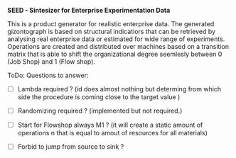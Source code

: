 **SEED - Sintesizer for Enterprise Experimentation Data**

This is a product generator for realistic enterprise data. The generated gizontograph is based on structural indicatiors that can be retrieved by analysing real enterprise data or estimated for wide range of experiments. Operations are created and distributed over machines based on a transition matrix that is able to shift the organizational degree seemlesly between 0 (Job Shop) and 1 (Flow shop).

ToDo:
Questions to answer:
- [ ] Lambda required ? (id does almost nothing but determing from which side the procedure is coming close to the target value )
- [ ] Randomizing required ? (implemented but not required.)
- [ ] Start for Flowshop always M1 ? (it will create a static amount of operations n that is equal to amout of resources for all materials) 
- [ ] Forbid to jump from source to sink ? 



